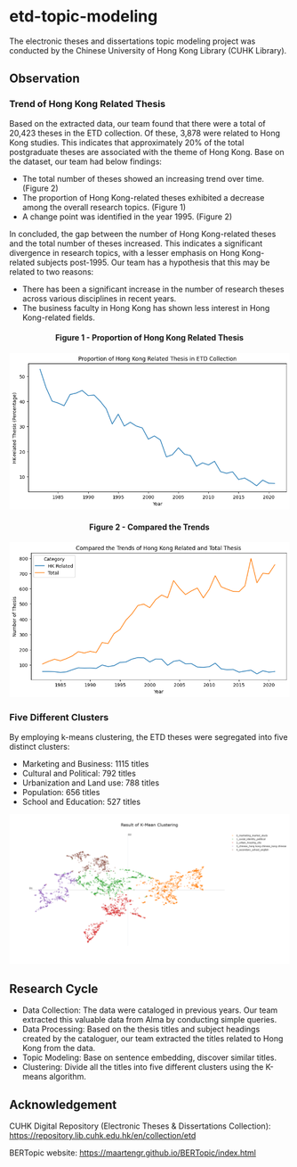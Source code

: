 # etd-topic-modeling
The electronic theses and dissertations topic modeling project was conducted by the Chinese University of Hong Kong Library (CUHK Library). 

## Observation

### Trend of Hong Kong Related Thesis
Based on the extracted data, our team found that there were a total of 20,423 theses in the ETD collection. Of these, 3,878 were related to Hong Kong studies. This indicates that approximately 20% of the total postgraduate theses are associated with the theme of Hong Kong. Base on the dataset, our team had below findings:

- The total number of theses showed an increasing trend over time. (Figure 2)
- The proportion of Hong Kong-related theses exhibited a decrease among the overall research topics. (Figure 1)
- A change point was identified in the year 1995. (Figure 2) 
 
In concluded, the gap between the number of Hong Kong-related theses and the total number of theses increased. This indicates a significant divergence in research topics, with a lesser emphasis on Hong Kong-related subjects post-1995. Our team has a hypothesis that this may be related to two reasons:

- There has been a significant increase in the number of research theses across various disciplines in recent years.
- The business faculty in Hong Kong has shown less interest in Hong Kong-related fields.

#### <center>Figure 1 - Proportion of Hong Kong Related Thesis</center>
![alt text](/image/statistic1.png)
#### <center>Figure 2 - Compared the Trends</center>
![alt text](/image/statistic2.png)

### Five Different Clusters

By employing k-means clustering, the ETD theses were segregated into five distinct clusters:
- Marketing and Business: 1115 titles
- Cultural and Political: 792 titles
- Urbanization and Land use: 788 titles
- Population: 656 titles
- School and Education: 527 titles

![alt text](/image/clustering.png)

## Research Cycle
- Data Collection: The data were cataloged in previous years. Our team extracted this valuable data from Alma by conducting simple queries.
- Data Processing: Based on the thesis titles and subject headings created by the cataloguer, our team extracted the titles related to Hong Kong from the data.
- Topic Modeling: Base on sentence embedding, discover similar titles.
- Clustering: Divide all the titles into five different clusters using the K-means algorithm.
 
## Acknowledgement
CUHK Digital Repository (Electronic Theses & Dissertations Collection): https://repository.lib.cuhk.edu.hk/en/collection/etd

BERTopic website: https://maartengr.github.io/BERTopic/index.html
